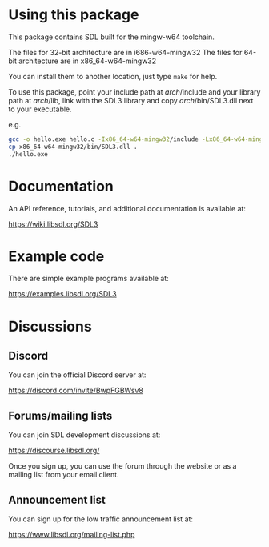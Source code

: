 
# Using this package

This package contains SDL built for the mingw-w64 toolchain.

The files for 32-bit architecture are in i686-w64-mingw32
The files for 64-bit architecture are in x86_64-w64-mingw32

You can install them to another location, just type `make` for help.

To use this package, point your include path at _arch_/include and your library path at _arch_/lib, link with the SDL3 library and copy _arch_/bin/SDL3.dll next to your executable.

e.g.
```sh
gcc -o hello.exe hello.c -Ix86_64-w64-mingw32/include -Lx86_64-w64-mingw32/lib -lSDL3
cp x86_64-w64-mingw32/bin/SDL3.dll .
./hello.exe
```

# Documentation

An API reference, tutorials, and additional documentation is available at:

https://wiki.libsdl.org/SDL3

# Example code

There are simple example programs available at:

https://examples.libsdl.org/SDL3

# Discussions

## Discord

You can join the official Discord server at:

https://discord.com/invite/BwpFGBWsv8

## Forums/mailing lists

You can join SDL development discussions at:

https://discourse.libsdl.org/

Once you sign up, you can use the forum through the website or as a mailing list from your email client.

## Announcement list

You can sign up for the low traffic announcement list at:

https://www.libsdl.org/mailing-list.php

